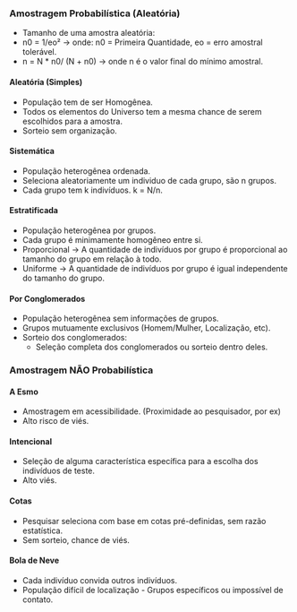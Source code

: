 ### Amostragem Probabilística (Aleatória)
- Tamanho de uma amostra aleatória: 
- n0 = 1/eo² -> onde: n0 = Primeira Quantidade, eo = erro amostral tolerável.
- n = N * n0/ (N + n0) -> onde n é o valor final do mínimo amostral.
#### Aleatória (Simples)
- População tem de ser Homogênea.
- Todos os elementos do Universo tem a mesma chance de serem escolhidos para a amostra.
- Sorteio sem organização.
#### Sistemática
- População heterogênea ordenada.
- Seleciona aleatoriamente um individuo de cada grupo, são n grupos.
- Cada grupo tem k indivíduos. k = N/n. 
#### Estratificada 
- População heterogênea por grupos.
- Cada grupo é minimamente homogêneo entre si.
- Proporcional -> A quantidade de indivíduos por grupo é proporcional ao tamanho do grupo em relação à todo.
- Uniforme -> A quantidade de indivíduos por grupo é igual independente do tamanho do grupo.
#### Por Conglomerados
- População heterogênea sem informações de grupos.
- Grupos mutuamente exclusivos (Homem/Mulher, Localização, etc).
- Sorteio dos conglomerados:
	- Seleção completa dos conglomerados ou sorteio dentro deles.

### Amostragem NÃO Probabilística
#### A Esmo
- Amostragem em acessibilidade. (Proximidade ao pesquisador, por ex)
- Alto risco de viés.
#### Intencional 
- Seleção de alguma característica específica para a escolha dos indivíduos de teste.
- Alto viés.
#### Cotas
- Pesquisar seleciona com base em cotas pré-definidas, sem razão estatística.
- Sem sorteio, chance de viés.
#### Bola de Neve
- Cada indivíduo convida outros indivíduos.
- População difícil de localização - Grupos específicos ou impossível de contato.
